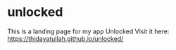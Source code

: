 # unlocked
This is a landing page for my app Unlocked
Visit it here: https://thidayatullah.github.io/unlocked/